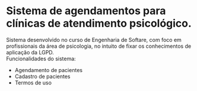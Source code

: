 # Sistema de agendamentos para clínicas de atendimento psicológico.
Sistema desenvolvido no curso de Engenharia de Softare, com foco em profissionais da área de psicologia, no intuito de fixar os conhecimentos de aplicação da LGPD.<br>
Funcionalidades do sistema:<br>
- Agendamento de pacientes<br>
- Cadastro de pacientes<br>
- Termos de uso<br> 
